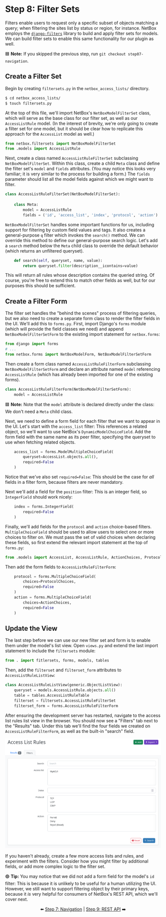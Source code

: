 # Step 8: Filter Sets

Filters enable users to request only a specific subset of objects matching a query; when filtering the sites list by status or region, for instance. NetBox employs the [`django-filters`](https://django-filter.readthedocs.io/en/stable/) library to build and apply filter sets for models. We can build filter sets to enable this same functionality for our plugin as well.

:blue_square: **Note:** If you skipped the previous step, run `git checkout step07-navigation`.

## Create a Filter Set

Begin by creating `filtersets.py` in the `netbox_access_lists/` directory.

```bash
$ cd netbox_access_lists/
$ touch filtersets.py
```

At the top of this file, we'll import  NetBox's `NetBoxModelFilterSet` class, which will serve as the base class for our filter set, as well as our `AccessListRule` model. (In the interest of brevity, we're only going to create a filter set for one model, but it should be clear how to replicate this approach for the `AccessList` model as well.)

```python
from netbox.filtersets import NetBoxModelFilterSet
from .models import AccessListRule
```

Next, create a class named `AccessListRuleFilterSet` subclassing `NetBoxModelFilterSet`. Within this class, create a child `Meta` class and define the filter set's `model` and `fields` attributes. (You may notice this looks very familiar; it is very similar to the process for building a form.) The `fields` parameter should list all the model fields against which we might want to filter.

```python
class AccessListRuleFilterSet(NetBoxModelFilterSet):

    class Meta:
        model = AccessListRule
        fields = ('id', 'access_list', 'index', 'protocol', 'action')
```

`NetBoxModelFilterSet` handles some important functions for us, including support for filtering by custom field values and tags. It also creates a general-purpose `q` filter which invokes the `search()` method. We can override this method to define our general-purpose search logic. Let's add a `search` method below the `Meta` child class to override the default behavior (which returns an unfiltered queryset).

```python
    def search(self, queryset, name, value):
        return queryset.filter(description__icontains=value)
```

This will return all rules whose description contains the queried string. Of course, you're free to extend this to match other fields as well, but for our purposes this should be sufficient.

## Create a Filter Form

The filter set handles the "behind the scenes" process of filtering queries, but we also need to create a separate form class to render the filter fields in the UI. We'll add this to `forms.py`. First, import Django's `forms` module (which will provide the field classes we need) and append `NetBoxModelFilterSetForm` to the existing import statement for `netbox.forms`:

```python
from django import forms
# ...
from netbox.forms import NetBoxModelForm, NetBoxModelFilterSetForm
```

Then create a form class named `AccessListRuleFilterForm` subclassing `NetBoxModelFilterSetForm` and declare an attribute named `model` referencing `AccessListRule` (which has already been imported for one of the existing forms).

```python
class AccessListRuleFilterForm(NetBoxModelFilterSetForm):
    model = AccessListRule
```

:blue_square: **Note:** Note that the `model` attribute is declared directly under the class: We don't need a `Meta` child class.

Next, we need to define a form field for each filter that we want to appear in the UI. Let's start with the `access_list` filter: This references a related object, so we'll want to use NetBox's `DynamicModelChoiceField`. Add the form field with the same name as its peer filter, specifying the queryset to use when fetching related objects.

```python
    access_list = forms.ModelMultipleChoiceField(
        queryset=AccessList.objects.all(),
        required=False
    )
```

Notice that we've also set `required=False`: This should be the case for _all_ fields in a filter form, because filters are never mandatory.

Next we'll add a field for the `position` filter: This is an integer field, so `IntegerField` should work nicely:

```python
    index = forms.IntegerField(
        required=False
    )
```

Finally, we'll add fields for the `protocol` and `action` choice-based filters. `MultipleChoiceField` should be used to allow users to select one or more choices to filter on. We must pass the set of valid choices when declaring these fields, so first extend the relevant import statement at the top of `forms.py`:

```python
from .models import AccessList, AccessListRule, ActionChoices, ProtocolChoices
```

Then add the form fields to `AccessListRuleFilterForm`:

```python
    protocol = forms.MultipleChoiceField(
        choices=ProtocolChoices,
        required=False
    )
    action = forms.MultipleChoiceField(
        choices=ActionChoices,
        required=False
    )
```

## Update the View

The last step before we can use our new filter set and form is to enable them under the model's list view. Open `views.py` and extend the last import statement to include the `filtersets` module:

```python
from . import fitlersets, forms, models, tables
```

Then, add the `filterset` and `filterset_form` attributes to `AccessListRuleListView`:

```python
class AccessListRuleListView(generic.ObjectListView):
    queryset = models.AccessListRule.objects.all()
    table = tables.AccessListRuleTable
    filterset = filtersets.AccessListRuleFilterSet
    filterset_form = forms.AccessListRuleFilterForm
```

After ensuring the development server has restarted, navigate to the access list rules list view in the browser. You should now see a "Filters" tab next to the "Results" tab. Under this tab we'll find the four fields we created on `AccessListRuleFilterForm`, as well as the built-in "search" field.

![Access list rules filter form](/images/step08-filter-form.png)

If you haven't already, create a few more access lists and rules, and experiment with the filters. Consider how you might filter by additional fields, or add more complex logic to the filter set.

:green_circle: **Tip:** You may notice that we did not add a form field for the model's `id` filter: This is because it is unlikely to be useful for a human utilizing the UI. However, we still want to support filtering object by their primary keys, because it _is_ very helpful for consumers of NetBox's REST API, which we'll cover next.

<div align="center">

:arrow_left: [Step 7: Navigation](/tutorial/step07-navigation.md) | [Step 9: REST API](/tutorial/step09-rest-api.md) :arrow_right:

</div>

